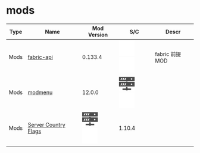 # mods

| Type | Name | Mod Version | S/C | Descr |
| --- | --- | --- | --- | --- |
| Mods | [fabric-api](https://www.curseforge.com/minecraft/mc-mods/fabric-api) | 0.133.4 | <img src="./docs/assets/sv.svg" style="height: 3em; filter: brightness(0) saturate(100%) invert(95%) sepia(0%) saturate(0%) hue-rotate(82deg) brightness(103%) contrast(105%);" /> <img src="./docs/assets/pc.svg" style="height: 3em; filter: brightness(0) saturate(100%) invert(95%) sepia(0%) saturate(0%) hue-rotate(82deg) brightness(103%) contrast(105%);" /> | fabric 前提MOD |
| Mods | [modmenu](https://modrinth.com/mod/modmenu) | 12.0.0 | <img src="./docs/assets/sv.svg" style="height: 3em;" /> <img src="./docs/assets/pc.svg" style="height: 3em; filter: brightness(0) saturate(100%) invert(95%) sepia(0%) saturate(0%) hue-rotate(82deg) brightness(103%) contrast(105%);" /> | |
| Mods | [Server Country Flags](https://www.curseforge.com/minecraft/mc-mods/server-country-flags) | <img src="./docs/assets/sv.svg" style="height: 3em;" /> <img src="./docs/assets/pc.svg" style="height: 3em; filter: brightness(0) saturate(100%) invert(95%) sepia(0%) saturate(0%) hue-rotate(82deg) brightness(103%) contrast(105%);" /> | 1.10.4 |  |
